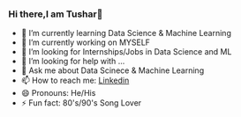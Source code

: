 ### Hi there,I am Tushar👋
- 🌱 I’m currently learning Data Science & Machine Learning
- 🔭 I’m currently working on MYSELF
- 👯 I’m looking for Internships/Jobs in Data Science and ML
- 🤔 I’m looking for help with ...
- 💬 Ask me about Data Scinece & Machine Learning
- 📫 How to reach me: [Linkedin](https://www.linkedin.com/in/tushar-bhawsar-04a961155/)
- 😄 Pronouns: He/His
- ⚡ Fun fact: 80's/90's Song Lover
